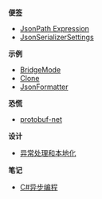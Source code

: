 <!-- markdownlint-disable MD041 -->
<!-- markdownlint-disable MD036 -->

**便签**

- [JsonPath Expression](sticky-notes/json-path-expression.md)
- [JsonSerializerSettings](sticky-notes/json-serializer-settings.md)

**示例**

- [BridgeMode](examples/bridge-mode.md)
- [Clone](examples/clone-extension.md)
- [JsonFormatter](examples/json-formatter.md)

**恐慌**

- [protobuf-net](panics/protobuf-net.md)

**设计**

- [异常处理和本地化](design/exception&localization.md)

**笔记**

- [C#异步编程](records/csharp-asynchronous-programming.md)
